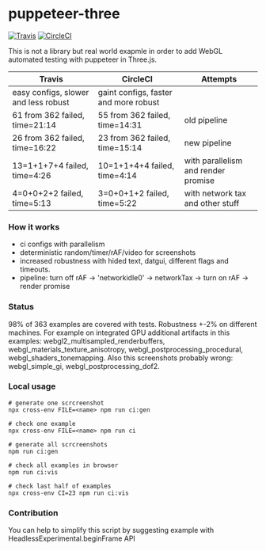 # puppeteer-three
[![Travis](https://travis-ci.org/munrocket/puppeteer-three.svg?branch=master)](https://travis-ci.org/munrocket/puppeteer-three)
[![CircleCI](https://circleci.com/gh/munrocket/puppeteer-three.svg?style=svg)](https://circleci.com/gh/munrocket/puppeteer-three)

This is not a library but real world exapmle in order to add WebGL automated testing with puppeteer in Three.js.

|           Travis                        |            CircleCI                     |               Attempts               |
|-----------------------------------------|-----------------------------------------|--------------------------------------|
| easy configs, slower and less robust    | gaint configs, faster and more robust   |                                      |
| 61 from 362 failed, time=21:14          | 55 from 362 failed, time=14:31          | old pipeline                         |
| 26 from 362 failed, time=16:22          | 23 from 362 failed, time=15:14          | new pipeline                         |
| 13=1+1+7+4 failed, time=4:26            | 10=1+1+4+4 failed, time=4:14            | with parallelism and render promise  |
| 4=0+0+2+2 failed, time=5:13             | 3=0+0+1+2 failed, time=5:22             | with network tax and other stuff     |

### How it works
- ci configs with parallelism
- deterministic random/timer/rAF/video for screenshots
- increased robustness with hided text, datgui, different flags and timeouts.
- pipeline: turn off rAF -> 'networkidle0' -> networkTax -> turn on rAF -> render promise

### Status
98% of 363 examples are covered with tests. Robustness +-2% on different machines. For example on integrated GPU additional artifacts in this examples: webgl2_multisampled_renderbuffers, webgl_materials_texture_anisotropy, webgl_postprocessing_procedural, webgl_shaders_tonemapping. Also this screenshots probably wrong: webgl_simple_gi, webgl_postprocessing_dof2.

### Local usage
```shell
# generate one scrcreenshot
npx cross-env FILE=<name> npm run ci:gen

# check one example
npx cross-env FILE=<name> npm run ci

# generate all scrcreenshots
npm run ci:gen

# check all examples in browser
npm run ci:vis

# check last half of examples
npx cross-env CI=23 npm run ci:vis
```

### Contribution
You can help to simplify this script by suggesting example with HeadlessExperimental.beginFrame API